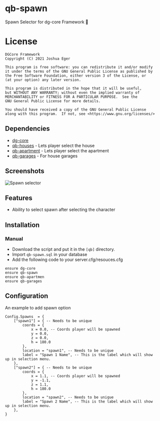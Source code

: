 # qb-spawn
Spawn Selector for dg-core Framework :eagle:

# License

    DGCore Framework
    Copyright (C) 2021 Joshua Eger

    This program is free software: you can redistribute it and/or modify
    it under the terms of the GNU General Public License as published by
    the Free Software Foundation, either version 3 of the License, or
    (at your option) any later version.

    This program is distributed in the hope that it will be useful,
    but WITHOUT ANY WARRANTY; without even the implied warranty of
    MERCHANTABILITY or FITNESS FOR A PARTICULAR PURPOSE.  See the
    GNU General Public License for more details.

    You should have received a copy of the GNU General Public License
    along with this program.  If not, see <https://www.gnu.org/licenses/>


## Dependencies
- [dg-core](https://github.com/DGCore-framework/dg-core)
- [qb-houses](https://github.com/DGCore-framework/qb-houses) - Lets player select the house
- [qb-apartment](https://github.com/DGCore-framework/qb-apartment) - Lets player select the apartment
- [qb-garages](https://github.com/DGCore-framework/qb-houses) - For house garages

## Screenshots
![Spawn selector](https://i.imgur.com/nz0mPGe.png)

## Features
- Ability to select spawn after selecting the character

## Installation
### Manual
- Download the script and put it in the `[qb]` directory.
- Import `qb-spawn.sql` in your database
- Add the following code to your server.cfg/resouces.cfg
```
ensure dg-core
ensure qb-spawn
ensure qb-apartmen
ensure qb-garages
```

## Configuration
An example to add spawn option
```
Config.Spawns  = {
    ["spawn1"] = { -- Needs to be unique
        coords = {
            x = 0.0, -- Coords player will be spawned
            y = 0.0, 
            z = 0.0, 
            h = 180.0
        },
        location = "spawn1", -- Needs to be unique
        label = "Spawn 1 Name", -- This is the label which will show up in selection menu.
    },
    ["spawn2"] = { -- Needs to be unique
        coords = {
            x = 1.1, -- Coords player will be spawned
            y = -1.1, 
            z = 1.1, 
            h = 180.0 
        }, 
        location = "spawn2", -- Needs to be unique
        label = "Spawn 2 Name", -- This is the label which will show up in selection menu.
    },
}
```

